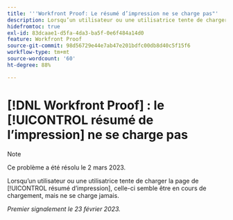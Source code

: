 ```yaml
---
title: '''Workfront Proof: Le résumé d’impression ne se charge pas"'
description: Lorsqu’un utilisateur ou une utilisatrice tente de charger la page de résumé d’impression, celle-ci semble être en cours de chargement, mais ne se charge jamais.
hidefromtoc: true
exl-id: 83dcaae1-d5fa-4da3-ba5f-0e6f484a14d0
feature: Workfront Proof
source-git-commit: 98d56729e44e7ab47e201bdfc00db8d40c5f15f6
workflow-type: tm+mt
source-wordcount: '60'
ht-degree: 88%

---
```


# [!DNL Workfront Proof] : le [!UICONTROL résumé de l’impression] ne se charge pas

>[!NOTE]
>
>Ce problème a été résolu le 2 mars 2023.

Lorsqu’un utilisateur ou une utilisatrice tente de charger la page de [!UICONTROL résumé d’impression], celle-ci semble être en cours de chargement, mais ne se charge jamais.

_Premier signalement le 23 février 2023._
